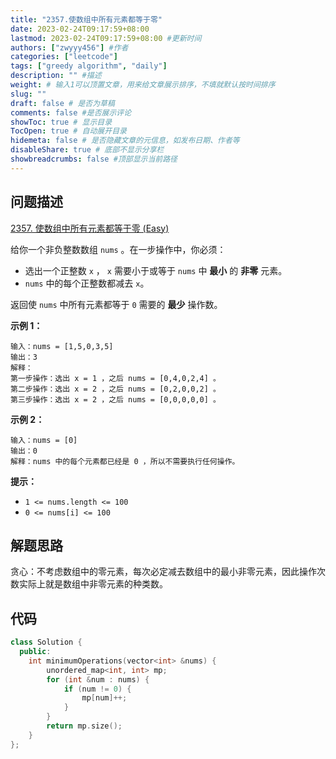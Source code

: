 ```yaml
---
title: "2357.使数组中所有元素都等于零"
date: 2023-02-24T09:17:59+08:00
lastmod: 2023-02-24T09:17:59+08:00 #更新时间
authors: ["zwyyy456"] #作者
categories: ["leetcode"]
tags: ["greedy algorithm", "daily"]
description: "" #描述
weight: # 输入1可以顶置文章，用来给文章展示排序，不填就默认按时间排序
slug: ""
draft: false # 是否为草稿
comments: false #是否展示评论
showToc: true # 显示目录
TocOpen: true # 自动展开目录
hidemeta: false # 是否隐藏文章的元信息，如发布日期、作者等
disableShare: true # 底部不显示分享栏
showbreadcrumbs: false #顶部显示当前路径
---
```

## 问题描述
[2357. 使数组中所有元素都等于零 (Easy)](https://leetcode.cn/problems/make-array-zero-by-subtracting-equal-amounts/)

给你一个非负整数数组 `nums` 。在一步操作中，你必须：

- 选出一个正整数 `x` ， `x` 需要小于或等于 `nums` 中 **最小** 的 **非零** 元素。
- `nums` 中的每个正整数都减去 `x`。

返回使 `nums` 中所有元素都等于 `0` 需要的 **最少** 操作数。

**示例 1：**

```
输入：nums = [1,5,0,3,5]
输出：3
解释：
第一步操作：选出 x = 1 ，之后 nums = [0,4,0,2,4] 。
第二步操作：选出 x = 2 ，之后 nums = [0,2,0,0,2] 。
第三步操作：选出 x = 2 ，之后 nums = [0,0,0,0,0] 。
```

**示例 2：**

```
输入：nums = [0]
输出：0
解释：nums 中的每个元素都已经是 0 ，所以不需要执行任何操作。

```

**提示：**

- `1 <= nums.length <= 100`
- `0 <= nums[i] <= 100`

## 解题思路
贪心：不考虑数组中的零元素，每次必定减去数组中的最小非零元素，因此操作次数实际上就是数组中非零元素的种类数。

## 代码
```cpp
class Solution {
  public:
    int minimumOperations(vector<int> &nums) {
        unordered_map<int, int> mp;
        for (int &num : nums) {
            if (num != 0) {
                mp[num]++;
            }
        }
        return mp.size();
    }
};
```